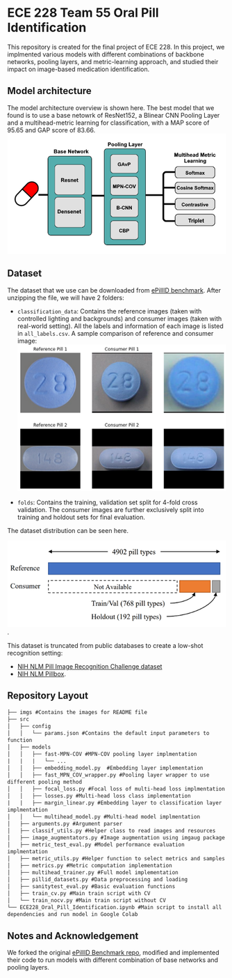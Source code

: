 # ECE 228 Team 55 Oral Pill Identification 

This repository is created for the final project of ECE 228. In this project, we implmented various models with different combinations of backbone  networks, pooling layers, and metric-learning approach, and studied their impact on image-based medication identification. 

## Model architecture  

The model architecture overview is shown here. The best model that we found is to use a base netowrk of ResNet152, a Blinear CNN Pooling Layer and a multihead-metric learning for classification, with a MAP score of 95.65 and GAP score of 83.66. 
![Model overview](imgs/Architecture.png)

## Dataset 
The dataset that we use can be downloaded from [ePillID benchmark](https://github.com/usuyama/ePillID-benchmark/releases/download/ePillID_data_v1.0/ePillID_data.zip). After unzipping the file, we will have 2 folders: 

* `classification_data`: Contains the reference images (taken with controlled lighting and backgrounds) and consumer images (taken with real-world setting). All the labels and information of each image is listed in `all_labels.csv`. A sample comparison of reference and consumer image: ![sample reference and consumer image](imgs/Sample.png)

* `folds`: Contains the training, validation set split for 4-fold cross validation. The consumer images are further exclusively split into training and holdout sets for final evaluation. 

The dataset distribution can be seen here.

 ![ePillID data distribution](imgs/ePillID_stats.png). 
 
This dataset is truncated from public databases to create a low-shot recognition setting: 
* [NIH NLM Pill Image Recognition Challenge dataset](https://pir.nlm.nih.gov/challenge/)
* [NIH NLM Pillbox](https://pillbox.nlm.nih.gov/statistics.html).

## Repository Layout
```
├── imgs #Contains the images for README file
├── src
│   ├── config
│   │   └── params.json #Contains the default input parameters to function
│   ├── models
│   │   ├── fast-MPN-COV #MPN-COV pooling layer implmentation
|   |   |   └── ...
│   │   ├── embedding_model.py  #Embedding layer implementation
│   │   ├── fast_MPN_COV_wrapper.py #Pooling layer wrapper to use different pooling method
│   │   ├── focal_loss.py #Focal loss of multi-head loss implmentation
│   │   ├── losses.py #Multi-head loss class implementation
|   |   ├── margin_linear.py #Embedding layer to classification layer implmentation
│   │   └── multihead_model.py #Multi-head model implmentation
│   ├── arguments.py #Argument parser
│   ├── classif_utils.py #Helper class to read images and resources
│   ├── image_augmentators.py #Image augmentation using imgaug package
│   ├── metric_test_eval.py #Model performance evaluation implmentation
│   ├── metric_utils.py #Helper function to select metrics and samples
│   ├── metrics.py #Metric computation implementation
│   ├── multihead_trainer.py #Full model implementation
│   ├── pillid_datasets.py #Data preprocessing and loading 
│   ├── sanitytest_eval.py #Basic evaluation functions
│   ├── train_cv.py #Main train script with CV
│   └── train_nocv.py #Main train script without CV
└── ECE228_Oral_Pill_Identification.ipynb #Main script to install all dependencies and run model in Google Colab
```

## Notes and Acknowledgement

We forked the original [ePillID Benchmark repo](https://github.com/usuyama/ePillID-benchmark), modified and implemented their code to run models with different combination of base networks and pooling layers. 



